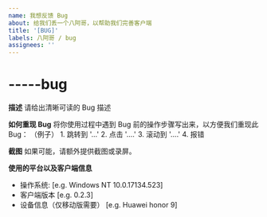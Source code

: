 ```yaml
---
name: 我想反馈 Bug
about: 给我们丢一个八阿哥，以帮助我们完善客户端
title: '[BUG]'
labels: 八阿哥 / bug
assignees: ''
---
```


# -----bug

**描述** 请给出清晰可读的 Bug 描述

**如何重现 Bug** 将你使用过程中遇到 Bug 前的操作步骤写出来，以方便我们重现此 Bug： （例子） 1. 跳转到 '...' 2. 点击 '....' 3. 滚动到 '....' 4. 报错

**截图** 如果可能，请额外提供截图或录屏。

**使用的平台以及客户端信息**

* 操作系统: \[e.g. Windows NT 10.0.17134.523\]
* 客户端版本 \[e.g. 0.2.3\]
* 设备信息（仅移动版需要） \[e.g. Huawei honor 9\]

